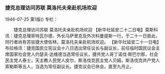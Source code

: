 ### 捷克总理访问苏联  莫洛托夫亲赴机场欢迎

1946-07-25
第1版()
专栏：

　　捷克总理访问苏联
    莫洛托夫亲赴机场欢迎
    【新华社延安二十二日电】莫斯科讯：捷克总理哥特瓦尔德、外长马萨里克及外次科曼提斯一行，于二十一日抵此，同行者尚有苏驻捷大使佐林。莫洛托夫亲赴机场欢迎。
    【新华社延安二十一日电】布拉格讯：捷克国民立宪议会十八日选出常任议长与副议长，前任临时国民议会主席国家社会党人约瑟夫·达维德当选常任议长，捷共党人哥丁诺伐·斯巴尔那，社会民主党人泰士，天主教人民党人皮尔，斯洛伐克民主党人贝姆，斯洛伐克共产党人索勒斯等五人，当选为常任副议长。捷克议会已休会，直至九月止。

